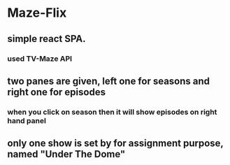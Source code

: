 # Maze-Flix
## simple react SPA.
### used TV-Maze API
## two panes are given, left one for seasons and right one for episodes
### when you click on season then it will show episodes on right hand panel
## only one show is set by for assignment purpose, named "Under The Dome"
